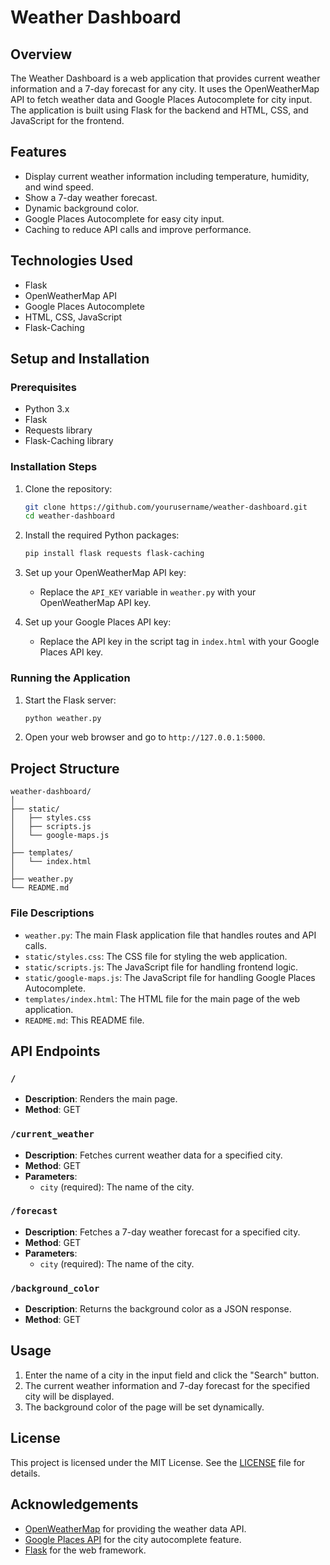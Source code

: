 # Weather Dashboard

## Overview

The Weather Dashboard is a web application that provides current weather information and a 7-day forecast for any city. It uses the OpenWeatherMap API to fetch weather data and Google Places Autocomplete for city input. The application is built using Flask for the backend and HTML, CSS, and JavaScript for the frontend.

## Features

- Display current weather information including temperature, humidity, and wind speed.
- Show a 7-day weather forecast.
- Dynamic background color.
- Google Places Autocomplete for easy city input.
- Caching to reduce API calls and improve performance.

## Technologies Used

- Flask
- OpenWeatherMap API
- Google Places Autocomplete
- HTML, CSS, JavaScript
- Flask-Caching

## Setup and Installation

### Prerequisites

- Python 3.x
- Flask
- Requests library
- Flask-Caching library

### Installation Steps

1. Clone the repository:
    ```bash
    git clone https://github.com/yourusername/weather-dashboard.git
    cd weather-dashboard
    ```

2. Install the required Python packages:
    ```bash
    pip install flask requests flask-caching
    ```

3. Set up your OpenWeatherMap API key:
    - Replace the `API_KEY` variable in `weather.py` with your OpenWeatherMap API key.

4. Set up your Google Places API key:
    - Replace the API key in the script tag in `index.html` with your Google Places API key.

### Running the Application

1. Start the Flask server:
    ```bash
    python weather.py
    ```

2. Open your web browser and go to `http://127.0.0.1:5000`.

## Project Structure

```
weather-dashboard/
│
├── static/
│   ├── styles.css
│   ├── scripts.js
│   └── google-maps.js
│
├── templates/
│   └── index.html
│
├── weather.py
└── README.md
```

### File Descriptions

- `weather.py`: The main Flask application file that handles routes and API calls.
- `static/styles.css`: The CSS file for styling the web application.
- `static/scripts.js`: The JavaScript file for handling frontend logic.
- `static/google-maps.js`: The JavaScript file for handling Google Places Autocomplete.
- `templates/index.html`: The HTML file for the main page of the web application.
- `README.md`: This README file.

## API Endpoints

### `/`

- **Description**: Renders the main page.
- **Method**: GET

### `/current_weather`

- **Description**: Fetches current weather data for a specified city.
- **Method**: GET
- **Parameters**:
    - `city` (required): The name of the city.

### `/forecast`

- **Description**: Fetches a 7-day weather forecast for a specified city.
- **Method**: GET
- **Parameters**:
    - `city` (required): The name of the city.

### `/background_color`

- **Description**: Returns the background color as a JSON response.
- **Method**: GET

## Usage

1. Enter the name of a city in the input field and click the "Search" button.
2. The current weather information and 7-day forecast for the specified city will be displayed.
3. The background color of the page will be set dynamically.

## License

This project is licensed under the MIT License. See the [LICENSE](LICENSE) file for details.

## Acknowledgements

- [OpenWeatherMap](https://openweathermap.org/) for providing the weather data API.
- [Google Places API](https://developers.google.com/places/web-service/overview) for the city autocomplete feature.
- [Flask](https://flask.palletsprojects.com/) for the web framework.
